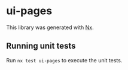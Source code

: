 # ui-pages

This library was generated with [Nx](https://nx.dev).

## Running unit tests

Run `nx test ui-pages` to execute the unit tests.
